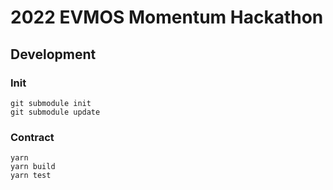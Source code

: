 # 2022 EVMOS Momentum Hackathon

## Development

### Init

```
git submodule init
git submodule update
```

### Contract

```
yarn
yarn build
yarn test
```
